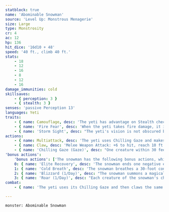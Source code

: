```yaml
---
statblock: true
name: 'Abominable Snowman'
source: 'Level Up: Monstrous Menagerie'
size: Large
type: Monstrosity
cr: 4
ac: 12
hp: 136
hit_dice: '16d10 + 48'
speed: '40 ft., climb 40 ft.'
stats:
    - 18
    - 12
    - 16
    - 8
    - 12
    - 16
damage_immunities: cold
skillsaves:
    - { perception: 3 }
    - { stealth: 3 }
senses: 'passive Perception 13'
languages: Yeti
traits:
    - { name: Camouflage, desc: 'The yeti has advantage on Stealth checks made to hide in snowy terrain.' }
    - { name: 'Fire Fear', desc: 'When the yeti takes fire damage, it is rattled until the end of its next turn.' }
    - { name: 'Storm Sight', desc: "The yeti's vision is not obscured by weather conditions." }
actions:
    - { name: Multiattack, desc: 'The yeti uses Chilling Gaze and makes two claw attacks.' }
    - { name: Claw, desc: 'Melee Weapon Attack: +6 to hit, reach 10 ft., one target. Hit: 9 (2d4 + 4) slashing damage.' }
    - { name: 'Chilling Gaze (Gaze)', desc: "One creature within 30 feet that is not immune to cold damage makes a DC 13 Constitution saving throw. On a failure, the creature takes 10 (3d6) cold damage and is paralyzed for 1 minute. It repeats the saving throw at the end of each of its turns, ending the effect on a success. If a creature's saving throw is successful or the effect ends for it, it is immune to any Chilling Gaze for 24 hours." }
'bonus actions':
    'bonus actions': ['The snowman has the following bonus actions, which it can use only while bloodied:']
    0: { name: 'Elite Recovery', desc: 'The snowman ends one negative effect currently affecting it. It can use this bonus action as long as it has at least 1 hit point, even while unconscious or incapacitated.' }
    1: { name: 'Cold Breath', desc: 'The snowman breathes a 30-foot cone of freezing wind. Each creature in the area makes a DC 13 Constitution saving throw, taking 21 (6d10) cold damage on a failed save or half damage on a success.' }
    2: { name: 'Blizzard (1/Day)', desc: "The snowman summons a magical blizzard that affects a 500-foot-radius area for 10 minutes or until the snowman dies. The area is difficult terrain, and a creature's visibility is reduced to 20 feet; beyond this, vision is obscured by snow. A creature in the area that doesn't move from its space during its turn takes 7 (2d6) cold damage." }
    3: { name: 'Roar (1/Day)', desc: "Each creature of the snowman's choice within 120 feet that hears its roar makes a DC 13 Charisma saving throw. On a failure, a creature is frightened for 1 minute. While frightened in this way, a creature is paralyzed. A creature repeats the saving throw at the end of its turns, ending the effect on itself on a success." }
combat:
    - { name: 'The yeti uses its Chilling Gaze and then claws the same target', desc: 'If the target is paralyzed, on its next turn the yeti uses Chilling Gaze and its claws against a different target, if one is available. The yeti flees if it takes fire damage while bloodied.' }

---
```

```statblock
monster: Abominable Snowman
```
